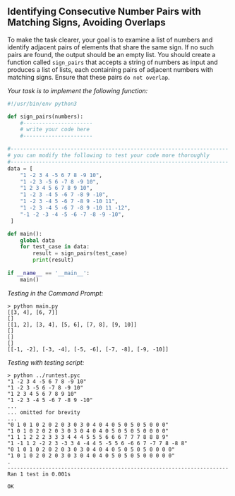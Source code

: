 ## Identifying Consecutive Number Pairs with Matching Signs, Avoiding Overlaps

To make the task clearer, your goal is to examine a list of numbers and identify adjacent pairs of elements that share the same sign. If no such pairs are found, the output should be an empty list. You should create a function called `sign_pairs` that accepts a string of numbers as input and produces a list of lists, each containing pairs of adjacent numbers with matching signs. Ensure that these pairs `do not overlap`.

*Your task is to implement the following function:*
```python
#!/usr/bin/env python3

def sign_pairs(numbers):
    #----------------------
    # write your code here
    #----------------------

#---------------------------------------------------------------------
# you can modify the following to test your code more thoroughly
#---------------------------------------------------------------------
data = [
    "1 -2 3 4 -5 6 7 8 -9 10",
    "1 -2 3 -5 6 -7 8 -9 10",
    "1 2 3 4 5 6 7 8 9 10",
    "1 -2 3 -4 5 -6 7 -8 9 -10",
    "1 -2 3 -4 5 -6 7 -8 9 -10 11",
    "1 -2 3 -4 5 -6 7 -8 9 -10 11 -12",
    "-1 -2 -3 -4 -5 -6 -7 -8 -9 -10",
 ]

def main():
    global data
    for test_case in data:
        result = sign_pairs(test_case)
        print(result)
        
if __name__ == '__main__':
    main()
```

*Testing in the Command Prompt:*
```shell
> python main.py 
[[3, 4], [6, 7]]
[]
[[1, 2], [3, 4], [5, 6], [7, 8], [9, 10]]
[]
[]
[]
[[-1, -2], [-3, -4], [-5, -6], [-7, -8], [-9, -10]]
```

*Testing with testing script:*
```shell
> python ../runtest.pyc
"1 -2 3 4 -5 6 7 8 -9 10"
"1 -2 3 -5 6 -7 8 -9 10"
"1 2 3 4 5 6 7 8 9 10"
"1 -2 3 -4 5 -6 7 -8 9 -10"
...
... omitted for brevity
...
"0 1 0 1 0 2 0 2 0 3 0 3 0 4 0 4 0 5 0 5 0 5 0 0 0"
"1 0 1 0 2 0 2 0 3 0 3 0 4 0 4 0 5 0 5 0 5 0 0 0 0"
"1 1 1 2 2 2 3 3 3 4 4 4 5 5 5 6 6 6 7 7 7 8 8 8 9"
"1 -1 1 2 -2 2 3 -3 3 4 -4 4 5 -5 5 6 -6 6 7 -7 7 8 -8 8"
"0 1 0 1 0 2 0 2 0 3 0 3 0 4 0 4 0 5 0 5 0 5 0 0 0 0"
"1 0 1 0 2 0 2 0 3 0 3 0 4 0 4 0 5 0 5 0 5 0 0 0 0 0"
.
----------------------------------------------------------------------
Ran 1 test in 0.001s

OK
```

